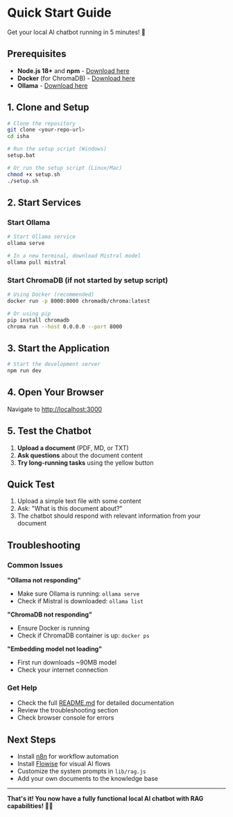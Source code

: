 # Quick Start Guide

Get your local AI chatbot running in 5 minutes! 🚀

## Prerequisites

- **Node.js 18+** and **npm** - [Download here](https://nodejs.org/)
- **Docker** (for ChromaDB) - [Download here](https://docs.docker.com/get-docker/)
- **Ollama** - [Download here](https://ollama.ai/)

## 1. Clone and Setup

```bash
# Clone the repository
git clone <your-repo-url>
cd isha

# Run the setup script (Windows)
setup.bat

# Or run the setup script (Linux/Mac)
chmod +x setup.sh
./setup.sh
```

## 2. Start Services

### Start Ollama
```bash
# Start Ollama service
ollama serve

# In a new terminal, download Mistral model
ollama pull mistral
```

### Start ChromaDB (if not started by setup script)
```bash
# Using Docker (recommended)
docker run -p 8000:8000 chromadb/chroma:latest

# Or using pip
pip install chromadb
chroma run --host 0.0.0.0 --port 8000
```

## 3. Start the Application

```bash
# Start the development server
npm run dev
```

## 4. Open Your Browser

Navigate to [http://localhost:3000](http://localhost:3000)

## 5. Test the Chatbot

1. **Upload a document** (PDF, MD, or TXT)
2. **Ask questions** about the document content
3. **Try long-running tasks** using the yellow button

## Quick Test

1. Upload a simple text file with some content
2. Ask: "What is this document about?"
3. The chatbot should respond with relevant information from your document

## Troubleshooting

### Common Issues

**"Ollama not responding"**
- Make sure Ollama is running: `ollama serve`
- Check if Mistral is downloaded: `ollama list`

**"ChromaDB not responding"**
- Ensure Docker is running
- Check if ChromaDB container is up: `docker ps`

**"Embedding model not loading"**
- First run downloads ~90MB model
- Check your internet connection

### Get Help

- Check the full [README.md](README.md) for detailed documentation
- Review the troubleshooting section
- Check browser console for errors

## Next Steps

- Install [n8n](https://n8n.io/) for workflow automation
- Install [Flowise](https://flowiseai.com/) for visual AI flows
- Customize the system prompts in `lib/rag.js`
- Add your own documents to the knowledge base

---

**That's it! You now have a fully functional local AI chatbot with RAG capabilities! 🤖✨** 